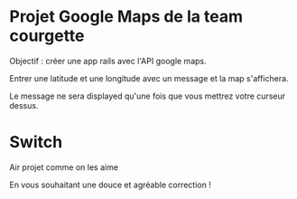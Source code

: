 # Projet Google Maps de la team courgette

Objectif : créer une app rails avec l'API google maps. 

Entrer une latitude et une longitude avec un message et la map s'affichera. 

Le message ne sera displayed qu'une fois que vous mettrez votre curseur dessus.

# Switch

Air projet comme on les aime 


En vous souhaitant une douce et agréable correction !
